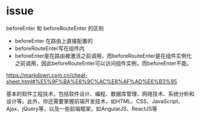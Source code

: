 # issue
beforeEnter 和 beforeRouteEnter 的区别
- beforeEnter 在路由上直接配置的
- beforeRouteEnter写在组件内
- beforeEnter是在路由被激活之前调用，而beforeRouteEnter是在组件实例化之前调用，因此beforeRouteEnter可以访问组件实例，而beforeEnter不能。

https://markdown.com.cn/cheat-sheet.html#%E5%9F%BA%E6%9C%AC%E8%AF%AD%E6%B3%95

基本的软件工程技术，包括软件设计、编程、数据库管理、网络技术、系统分析和设计等。此外，你还需要掌握前端开发技术，如HTML、CSS、JavaScript、Ajax、jQuery等，以及一些前端框架，如AngularJS、ReactJS等